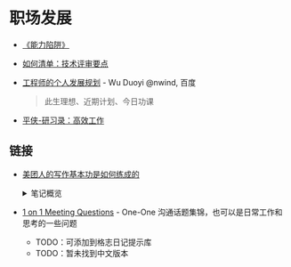 # 职场发展

- [《能力陷阱》](../reading/act-like-a-leader.md)

- [如何清单：技术评审要点](https://share.mubu.com/doc/e5QaMhsRX0)

- [工程师的个人发展规划](https://developer.apple.com/cn/news/?id=yv6so7ie) - Wu Duoyi @nwind, 百度

    > 此生理想、近期计划、今日功课

- [平侠-研习录：高效工作](https://www.yuque.com/zenany/up/high_productivity_work)

## 链接

- [美团人的写作基本功是如何练成的](https://mp.weixin.qq.com/s/oCEE82Cah2vsE1ivfuLXzg)
    <details>
        <summary>笔记概览</summary>
    
    > 写作是我要带头苦练的基本功，是非常基本的能力。因为一个事情要积累的话，就得书面化。写作看起来和业务没什么关系，但这是一个非常共通的、极其基础的、每天都在发生的事情。大家认为有很多事情不统一、不稳定，没有足够书面化是原因之一。写作是广泛使用的，它适用于每个职能和业务。另一个角度，你要对外传播就得写下来，你想不清楚，就写不出来，或者写出来也觉得很不满意，真正靠即兴发挥是不太靠谱的，要把东西写出来，首先要想的清楚。—— 王兴

    - 什么是写作？（xie zuo，协作😄）
        - 用文字去达到合作、说服、调动、拒绝、通知、解释的目的
    - 为什么要写作？
        - 高效写作能力，是澄清问题和达成共识的工具
        - 【短期来看】写作可以提升工作开展的效率
            - (1)帮助结构化思维，以更有逻辑的方式去梳理并呈工作成果。
            - (2)帮助各方迅速对齐信息，再做更有深度的讨论与决策。
            - (3)会议纪要向各相关方传达，推动下一步工作，落实具体事项。
        - 【长期来看】写作是公司和个人发展与迭代的制胜法宝
            - (1)文档积累：是反思与自我提升的基础，可以经常复盘。
            - (2)沉淀方法论：这些思考与经验，为团队新人、新事提供很好的教材与发展基础。
            - (3)决策依据：长期保留的会议纪要，一方面避免相关方决策后出现反复，另一方面可以作为未来复盘战略决策或业务思考的重要依据。
    - 什么情况下要求写作？
        - (1)会议活动
        - (2)工作汇报：系统化地复盘、总结工作进展或思考，以日志、周报、述职、专题复盘、主题分享等形式，留存宝贵的经验教训。
        - (3)客户沟通
        - (4)项目专题：项目设置文档负责人，负责最终项目产出的工作文档，记录每一个阶段SMART的目标并将文档留存，完成后进行整体输出
    - 写作要遵循哪些原则？
        - 原则一：Don't Make Me Think
        - 原则二：规范
        - 原则三：结构化
        - 原则四：简洁（KISS：Keep It Short and Simple）
    - 写作有哪些步骤和要点？
        - 构思 -> 写作 -> 修改
        - > 原文查看更多
    </details>

- [1 on 1 Meeting Questions](https://github.com/VGraupera/1on1-questions) - One-One 沟通话题集锦，也可以是日常工作和思考的一些问题
    - TODO：可添加到格志日记提示库
    - TODO：暂未找到中文版本